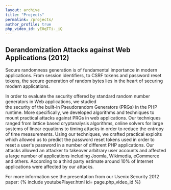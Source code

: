 ```yaml
---
layout: archive
title: "Projects"
permalink: /projects/
author_profile: true
php_video_id: yE0qTTi-_iQ
---
```



## Derandomization Attacks against Web Applications (2012)
Secure randomness generation is of fundamental importance in modern applications. From session identifiers, to CSRF tokens
and password reset tokens, the secure generation of random bytes lies in the heart of securing modern applications.

In order to evaluate the security offered by standard random number generators in Web applications, we studied  
the security of the built-in Pseudorandom Generators (PRGs) in the PHP runtime.
More specifically, we developed algorithms and techniques to mount practical
attacks against PRGs in web applications.  Our techniques
ranged from lattice based cryptanalysis algorithms, online solvers for large systems of linear
equations to timing attacks in order to reduce the entropy of time measurements.
Using our techniques, we crafted practical exploits which allowed us to predict
the password reset tokens used in order to reset a user's password in a number of
different PHP applications.  Our attacks allowed an attacker to takeover arbitrary
user accounts and affected a large number of applications including Joomla,
Wikimedia, eCommerce and others. According to a third party estimate around 10\%
of Internet applications were affected by our attacks.

For more information see the presentation from our Usenix Security 2012 paper: 
{% include youtubePlayer.html id= page.php_video_id %}
